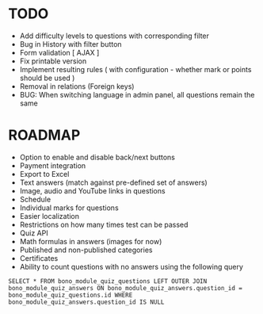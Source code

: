 TODO
====

* Add difficulty levels to questions with corresponding filter
* Bug in History with filter button
* Form validation [ AJAX ]
* Fix printable version
* Implement resulting rules ( with configuration - whether mark or points should be used )
* Removal in relations (Foreign keys)
* BUG: When switching language in admin panel, all questions remain the same

ROADMAP
=======

* Option to enable and disable back/next buttons
* Payment integration
* Export to Excel
* Text answers (match against pre-defined set of answers)
* Image, audio and YouTube links in questions
* Schedule
* Individual marks for questions
* Easier localization
* Restrictions on how many times test can be passed
* Quiz API
* Math formulas in answers (images for now)
* Published and non-published categories
* Certificates
* Ability to count questions with no answers using the following query

`SELECT * FROM bono_module_quiz_questions
    LEFT OUTER JOIN bono_module_quiz_answers
    ON bono_module_quiz_answers.question_id = bono_module_quiz_questions.id
    WHERE bono_module_quiz_answers.question_id IS NULL`